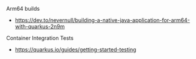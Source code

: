 Arm64 builds
- https://dev.to/nevernull/building-a-native-java-application-for-arm64-with-quarkus-2n9m
  
Container Integration Tests
- https://quarkus.io/guides/getting-started-testing